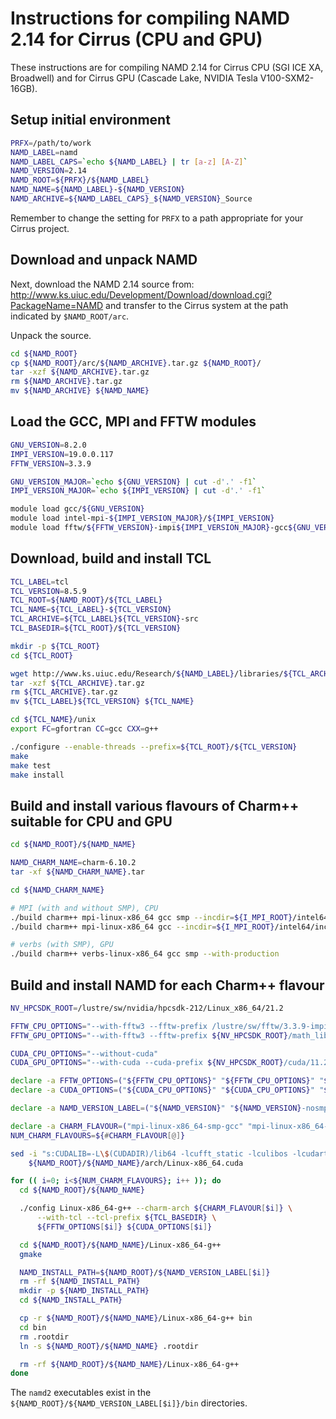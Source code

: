 Instructions for compiling NAMD 2.14 for Cirrus (CPU and GPU)
=============================================================

These instructions are for compiling NAMD 2.14 for Cirrus CPU (SGI ICE XA, Broadwell) and for Cirrus GPU (Cascade Lake, NVIDIA Tesla V100-SXM2-16GB).


Setup initial environment
-------------------------

```bash
PRFX=/path/to/work
NAMD_LABEL=namd
NAMD_LABEL_CAPS=`echo ${NAMD_LABEL} | tr [a-z] [A-Z]`
NAMD_VERSION=2.14
NAMD_ROOT=${PRFX}/${NAMD_LABEL}
NAMD_NAME=${NAMD_LABEL}-${NAMD_VERSION}
NAMD_ARCHIVE=${NAMD_LABEL_CAPS}_${NAMD_VERSION}_Source
```

Remember to change the setting for `PRFX` to a path appropriate for your Cirrus project.


Download and unpack NAMD
------------------------

Next, download the NAMD 2.14 source from: http://www.ks.uiuc.edu/Development/Download/download.cgi?PackageName=NAMD
and transfer to the Cirrus system at the path indicated by `$NAMD_ROOT/arc`.

Unpack the source.

```bash
cd ${NAMD_ROOT} 
cp ${NAMD_ROOT}/arc/${NAMD_ARCHIVE}.tar.gz ${NAMD_ROOT}/
tar -xzf ${NAMD_ARCHIVE}.tar.gz
rm ${NAMD_ARCHIVE}.tar.gz
mv ${NAMD_ARCHIVE} ${NAMD_NAME}
```


Load the GCC, MPI and FFTW modules
----------------------------------

```bash
GNU_VERSION=8.2.0
IMPI_VERSION=19.0.0.117
FFTW_VERSION=3.3.9

GNU_VERSION_MAJOR=`echo ${GNU_VERSION} | cut -d'.' -f1`
IMPI_VERSION_MAJOR=`echo ${IMPI_VERSION} | cut -d'.' -f1`

module load gcc/${GNU_VERSION}
module load intel-mpi-${IMPI_VERSION_MAJOR}/${IMPI_VERSION}
module load fftw/${FFTW_VERSION}-impi${IMPI_VERSION_MAJOR}-gcc${GNU_VERSION_MAJOR}
```


Download, build and install TCL
-------------------------------

```bash
TCL_LABEL=tcl
TCL_VERSION=8.5.9
TCL_ROOT=${NAMD_ROOT}/${TCL_LABEL}
TCL_NAME=${TCL_LABEL}-${TCL_VERSION}
TCL_ARCHIVE=${TCL_LABEL}${TCL_VERSION}-src
TCL_BASEDIR=${TCL_ROOT}/${TCL_VERSION}

mkdir -p ${TCL_ROOT}
cd ${TCL_ROOT}

wget http://www.ks.uiuc.edu/Research/${NAMD_LABEL}/libraries/${TCL_ARCHIVE}.tar.gz
tar -xzf ${TCL_ARCHIVE}.tar.gz
rm ${TCL_ARCHIVE}.tar.gz
mv ${TCL_LABEL}${TCL_VERSION} ${TCL_NAME}

cd ${TCL_NAME}/unix
export FC=gfortran CC=gcc CXX=g++

./configure --enable-threads --prefix=${TCL_ROOT}/${TCL_VERSION}
make
make test
make install
```


Build and install various flavours of Charm++ suitable for CPU and GPU
----------------------------------------------------------------------

```bash
cd ${NAMD_ROOT}/${NAMD_NAME}

NAMD_CHARM_NAME=charm-6.10.2
tar -xf ${NAMD_CHARM_NAME}.tar

cd ${NAMD_CHARM_NAME}

# MPI (with and without SMP), CPU
./build charm++ mpi-linux-x86_64 gcc smp --incdir=${I_MPI_ROOT}/intel64/include --libdir=${I_MPI_ROOT}/intel64/lib --libdir=${I_MPI_ROOT}/intel64/lib/release --libdir=${I_MPI_ROOT}/intel64/libfabric/lib --with-production
./build charm++ mpi-linux-x86_64 gcc --incdir=${I_MPI_ROOT}/intel64/include --libdir=${I_MPI_ROOT}/intel64/lib --libdir=${I_MPI_ROOT}/intel64/lib/release --libdir=${I_MPI_ROOT}/intel64/libfabric/lib --with-production

# verbs (with SMP), GPU
./build charm++ verbs-linux-x86_64 gcc smp --with-production
```


Build and install NAMD for each Charm++ flavour
-----------------------------------------------

```bash
NV_HPCSDK_ROOT=/lustre/sw/nvidia/hpcsdk-212/Linux_x86_64/21.2

FFTW_CPU_OPTIONS="--with-fftw3 --fftw-prefix /lustre/sw/fftw/3.3.9-impi19-gcc8"
FFTW_GPU_OPTIONS="--with-fftw3 --fftw-prefix ${NV_HPCSDK_ROOT}/math_libs/11.2/targets/x86_64-linux"

CUDA_CPU_OPTIONS="--without-cuda"
CUDA_GPU_OPTIONS="--with-cuda --cuda-prefix ${NV_HPCSDK_ROOT}/cuda/11.2"

declare -a FFTW_OPTIONS=("${FFTW_CPU_OPTIONS}" "${FFTW_CPU_OPTIONS}" "${FFTW_GPU_OPTIONS}")
declare -a CUDA_OPTIONS=("${CUDA_CPU_OPTIONS}" "${CUDA_CPU_OPTIONS}" "${CUDA_GPU_OPTIONS}")

declare -a NAMD_VERSION_LABEL=("${NAMD_VERSION}" "${NAMD_VERSION}-nosmp" "${NAMD_VERSION}-gpu")

declare -a CHARM_FLAVOUR=("mpi-linux-x86_64-smp-gcc" "mpi-linux-x86_64-gcc" "verbs-linux-x86_64-smp-gcc")
NUM_CHARM_FLAVOURS=${#CHARM_FLAVOUR[@]}

sed -i "s:CUDALIB=-L\$(CUDADIR)/lib64 -lcufft_static -lculibos -lcudart_static -lrt:CUDALIB=-L\$(CUDADIR)/lib64 -lcufft -lculibos -lcudart -lrt:g" \
    ${NAMD_ROOT}/${NAMD_NAME}/arch/Linux-x86_64.cuda

for (( i=0; i<${NUM_CHARM_FLAVOURS}; i++ )); do
  cd ${NAMD_ROOT}/${NAMD_NAME}

  ./config Linux-x86_64-g++ --charm-arch ${CHARM_FLAVOUR[$i]} \
      --with-tcl --tcl-prefix ${TCL_BASEDIR} \
      ${FFTW_OPTIONS[$i]} ${CUDA_OPTIONS[$i]}

  cd ${NAMD_ROOT}/${NAMD_NAME}/Linux-x86_64-g++
  gmake

  NAMD_INSTALL_PATH=${NAMD_ROOT}/${NAMD_VERSION_LABEL[$i]}
  rm -rf ${NAMD_INSTALL_PATH}
  mkdir -p ${NAMD_INSTALL_PATH}
  cd ${NAMD_INSTALL_PATH}

  cp -r ${NAMD_ROOT}/${NAMD_NAME}/Linux-x86_64-g++ bin
  cd bin
  rm .rootdir
  ln -s ${NAMD_ROOT}/${NAMD_NAME} .rootdir

  rm -rf ${NAMD_ROOT}/${NAMD_NAME}/Linux-x86_64-g++
done
```

The `namd2` executables exist in the `${NAMD_ROOT}/${NAMD_VERSION_LABEL[$i]}/bin` directories.